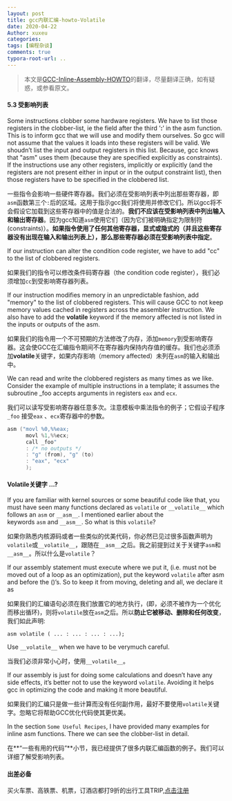 ```yaml
---
layout: post
title: gcc内联汇编-howto-Volatile
date: 2020-04-22
Author: xuxeu
categories: 
tags: [编程杂谈]
comments: true
typora-root-url: ..
---
```


> 本文是[GCC-Inline-Assembly-HOWTO](http://www.ibiblio.org/gferg/ldp/GCC-Inline-Assembly-HOWTO.html)的翻译，尽量翻译正确，如有疑惑，或参看原文。

#### 5.3 受影响列表

Some instructions clobber some hardware registers. We have to list those registers in the clobber-list, ie the field after the third ’**:**’ in the asm function. This is to inform gcc that we will use and modify them ourselves. So gcc will not assume that the values it loads into these registers will be valid. We shoudn’t list the input and output registers in this list. Because, gcc knows that "asm" uses them (because they are specified explicitly as constraints). If the instructions use any other registers, implicitly or explicitly (and the registers are not present either in input or in the output constraint list), then those registers have to be specified in the clobbered list.

一些指令会影响一些硬件寄存器。我们必须在受影响列表中列出那些寄存器，即`asm`函数第三个`:`后的区域。这用于指示gcc我们将使用并修改它们。所以gcc将不会假设它加载到这些寄存器中的值是合法的。**我们不应该在受影响列表中列出输入和输出寄存器**。因为gcc知道`asm`使用它们（因为它们被明确指定为限制符(constraints)）。**如果指令使用了任何其他寄存器，显式或隐式的（并且这些寄存器没有出现在输入和输出列表上），那么那些寄存器必须在受影响列表中指定**。

If our instruction can alter the condition code register, we have to add "cc" to the list of clobbered registers.

如果我们的指令可以修改条件码寄存器（the condition code register），我们必须增加`cc`到受影响寄存器列表。

If our instruction modifies memory in an unpredictable fashion, add "memory" to the list of clobbered registers. This will cause GCC to not keep memory values cached in registers across the assembler instruction. We also have to add the **volatile** keyword if the memory affected is not listed in the inputs or outputs of the asm.

如果我们的指令用一个不可预期的方法修改了内存，添加`memory`到受影响寄存器。这会使GCC在汇编指令期间不在寄存器内保持内存值的缓存。我们也必须添加**volatile**关键字，如果内存影响（memory affected）未列在`asm`的输入和输出中。

We can read and write the clobbered registers as many times as we like. Consider the example of multiple instructions in a template; it assumes the subroutine _foo accepts arguments in registers `eax` and `ecx`.

我们可以读写受影响寄存器任意多次。注意模板中乘法指令的例子；它假设子程序`_foo` 接受`eax` 、`ecx`寄存器中的参数。

```c
asm ("movl %0,%%eax;
      movl %1,%%ecx;
      call _foo"
      : /* no outputs */
      : "g" (from), "g" (to)
      : "eax", "ecx"
      );
```

#### Volatile关键字 ...?

If you are familiar with kernel sources or some beautiful code like that, you must have seen many functions declared as `volatile` or `__volatile__` which follows an `asm` or `__asm__`. I mentioned earlier about the keywords `asm` and `__asm__`. So what is this `volatile`?

如果你熟悉内核源码或者一些类似的优美代码，你必然已见过很多函数声明为`volatile`或`__volatile__`，跟随在`__asm__`之后。我之前提到过关于关键字`asm`和`__asm__`。所以什么是`volatile`？

If our assembly statement must execute where we put it, (i.e. must not be moved out of a loop as an optimization), put the keyword `volatile` after asm and before the ()’s. So to keep it from moving, deleting and all, we declare it as

如果我们的汇编语句必须在我们放置它的地方执行，(即，必须不被作为一个优化而移出循环)，则将`volatile`放在`asm`之后。所以**防止它被移动、删除和任何改变**，我们如此声明: 

`asm volatile ( ... : ... : ... : ...);`

Use `__volatile__` when we have to be verymuch careful.

当我们必须非常小心时，使用`__volatile__`。

If our assembly is just for doing some calculations and doesn’t have any side effects, it’s better not to use the keyword `volatile`. Avoiding it helps gcc in optimizing the code and making it more beautiful.

如果我们的汇编只是做一些计算而没有任何副作用，最好不要使用`volatile`关键字。忽略它将帮助GCC优化代码使其更优美。

In the section `Some Useful Recipes`, I have provided many examples for inline asm functions. There we can see the clobber-list in detail.

在**“一些有用的代码”**小节，我已经提供了很多内联汇编函数的例子。我们可以详细了解受影响列表。

#### 出差必备

买火车票、高铁票、机票，订酒店都打9折的出行工具TRIP,[点击注册](https://h5.itrip.world/#/register/6tpd1Z)
